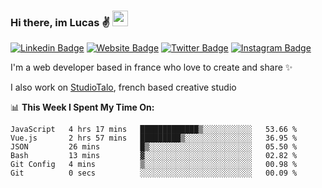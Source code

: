 ### Hi there, im Lucas ✌️ <img src="https://media.giphy.com/media/hvRJCLFzcasrR4ia7z/giphy.gif" width="25px">
[![Linkedin Badge](https://img.shields.io/badge/-LinkedIn-0e76a8?style=flat-square&logo=Linkedin&logoColor=white)](https://www.linkedin.com/in/lucasbellier/)
[![Website Badge](https://img.shields.io/badge/Website-3b5998?style=flat-square&logo=google-chrome&logoColor=white)](https://lucasblr.fr)
[![Twitter Badge](https://img.shields.io/badge/-Twitter-00acee?style=flat-square&logo=Twitter&logoColor=white)](https://twitter.com/ImJustLucas_)
[![Instagram Badge](https://img.shields.io/badge/-Instagram-e4405f?style=flat-square&logo=Instagram&logoColor=white)](https://instagram.com/luuucas.blr/)

I'm a web developer based in france who love to create and share ✨

I also work on [StudioTalo](https://talodev.fr), french based creative studio

📊 **This Week I Spent My Time On:**
<!--START_SECTION:waka-->

```text
JavaScript   4 hrs 17 mins   █████████████▒░░░░░░░░░░░   53.66 %
Vue.js       2 hrs 57 mins   █████████▒░░░░░░░░░░░░░░░   36.95 %
JSON         26 mins         █▒░░░░░░░░░░░░░░░░░░░░░░░   05.50 %
Bash         13 mins         ▓░░░░░░░░░░░░░░░░░░░░░░░░   02.82 %
Git Config   4 mins          ▒░░░░░░░░░░░░░░░░░░░░░░░░   00.98 %
Git          0 secs          ░░░░░░░░░░░░░░░░░░░░░░░░░   00.09 %
```

<!--END_SECTION:waka-->
